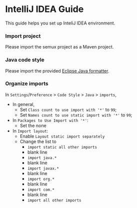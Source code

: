 # IntelliJ IDEA Guide

This guide helps you set up InteliJ IDEA environment.

### Import project

Please import the semux project as a Maven project.

### Java code style

Please import the provided [Eclipse Java formatter](https://raw.githubusercontent.com/semuxproject/semux/master/misc/eclipse/formatter.xml).

### Organize imports

In `Settings`/`Preference` > `Code Style` > `Java` > `imports`,

* In general,
    - Set `Class count to use import with '*'` to `99`;
    - Set `Names count to use static import with '*'` to `99`;
* In `Packages to Use Import with '*'`:
    - Set the none
* In `Import layout`:
    - Enable `Layout static import separately`
    - Change the list to
        * `import static all other imports`
        * blank line
        * `import java.*`
        * blank line
        * `import javax.*`
        * blank line
        * `import org.*`
        * blank line
        * `import com.*`
        * blank line
        * `import all other imports`

